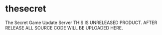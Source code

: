 # thesecret
The Secret Game Update Server
THIS IS UNRELEASED PRODUCT. AFTER RELEASE ALL SOURCE CODE WILL BE UPLOADED HERE.
